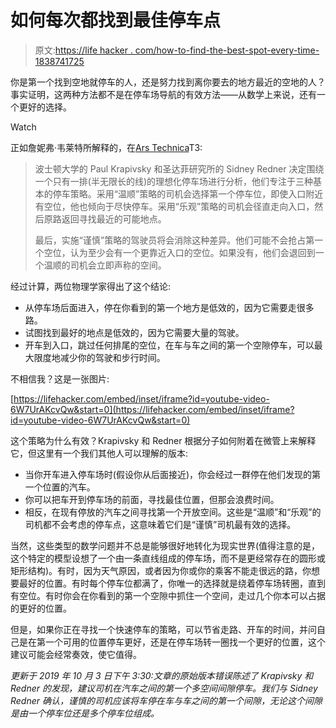 # 如何每次都找到最佳停车点

> 原文:[https://life hacker . com/how-to-find-the-best-spot-every-time-1838741725](https://lifehacker.com/how-to-find-the-best-parking-spot-every-time-1838741725)

你是第一个找到空地就停车的人，还是努力找到离你要去的地方最近的空地的人？事实证明，这两种方法都不是在停车场导航的有效方法——从数学上来说，还有一个更好的选择。

Watch

正如詹妮弗·韦莱特所解释的，在[Ars Technica](https://arstechnica.com/science/2019/09/to-find-the-best-parking-spot-do-the-math/)T3:

> 波士顿大学的 Paul Krapivsky 和圣达菲研究所的 Sidney Redner 决定围绕一个只有一排(半无限长的线)的理想化停车场进行分析，他们专注于三种基本的停车策略。采用“温顺”策略的司机会选择第一个停车位，即使入口附近有空位，他也倾向于尽快停车。采用“乐观”策略的司机会径直走向入口，然后原路返回寻找最近的可能地点。
> 
> 最后，实施“谨慎”策略的驾驶员将会消除这种差异。他们可能不会抢占第一个空位，认为至少会有一个更靠近入口的空位。如果没有，他们会退回到一个温顺的司机会立即声称的空间。

经过计算，两位物理学家得出了这个结论:

*   从停车场后面进入，停在你看到的第一个地方是低效的，因为它需要走很多路。
*   试图找到最好的地点是低效的，因为它需要大量的驾驶。
*   开车到入口，跳过任何排尾的空位，在车与车之间的第一个空隙停车，可以最大限度地减少你的驾驶和步行时间。

不相信我？这是一张图片:

 [https://lifehacker.com/embed/inset/iframe?id=youtube-video-6W7UrAKcvQw&start=0](https://lifehacker.com/embed/inset/iframe?id=youtube-video-6W7UrAKcvQw&start=0) 

这个策略为什么有效？Krapivsky 和 Redner 根据分子如何附着在微管上来解释它，但这里有一个我们其他人可以理解的版本:

*   当你开车进入停车场时(假设你从后面接近)，你会经过一群停在他们发现的第一个位置的汽车。
*   你可以把车开到停车场的前面，寻找最佳位置，但那会浪费时间。
*   相反，在现有停放的汽车之间寻找第一个开放空间。这些是“温顺”和“乐观”的司机都不会考虑的停车点，这意味着它们是“谨慎”司机最有效的选择。

当然，这些类型的数学问题并不总是能够很好地转化为现实世界(值得注意的是，这个特定的模型设想了一个由一条直线组成的停车场，而不是更经常存在的圆形或矩形结构)。有时，因为天气原因，或者因为你或你的乘客不能走很远的路，你想要最好的位置。有时每个停车位都满了，你唯一的选择就是绕着停车场转圈，直到有空位。有时你会在你看到的第一个空隙中抓住一个空间，走过几个你本可以占据的更好的位置。

但是，如果你正在寻找一个快速停车的策略，可以节省走路、开车的时间，并问自己是在第一个可用的位置停车更好，还是在停车场转一圈找一个更好的位置，这个建议可能会经常奏效，使它值得。

*更新于 2019 年 10 月 3 日下午 3:30:文章的原始版本错误陈述了 Krapivsky 和 Redner 的发现，建议司机在汽车之间的第一个多空间间隙停车。我们与 Sidney Redner 确认，谨慎的司机应该将车停在车与车之间的第一个间隙，无论这个间隙是由一个停车位还是多个停车位组成。*